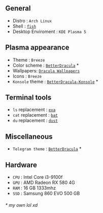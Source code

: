## General
- Distro : `Arch Linux`
- Shell : [`fish`](https://fishshell.com/)
- Desktop Enviroment : `KDE Plasma 5`

## Plasma appearance
- Theme : `Breeze`
- Color scheme : [`BetterDracula`](https://github.com/arslee07/dotfiles/blob/main/BetterDracula.colors) *
- Wallpapers: [`Dracula Wallpapers`](https://github.com/aynp/dracula-wallpapers)
- Icons : `Breeze`
- `Konsole` theme : [`BetterDracula-Konsole`](https://github.com/arslee07/dotfiles/blob/main/BetterDracula-Konsole.colorscheme) *

## Terminal tools
- `ls` replacement : [`exa`](https://github.com/ogham/exa)
- `cat` replacement : [`bat`](https://github.com/sharkdp/bat)
- `du` replacement : [`dust`](https://github.com/bootandy/dust)

## Miscellaneous
- `Telegram theme` : [`BetterDracula`](https://t.me/addtheme/betterdracula) *

## Hardware
- `CPU` : Intel Core i3-9100f
- `GPU` : AMD Radeon RX 580 4G
- `RAM` : 16 GB 1333mhz
- `SSD` : Samsung 860 EVO 500 GB


###### * my own lol xd

